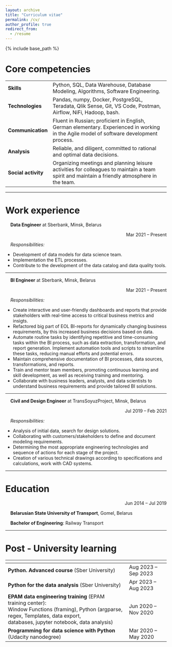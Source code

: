 ```yaml
---
layout: archive
title: "Curriculum vitae"
permalink: /cv/
author_profile: true
redirect_from:
  - /resume
---
```


{% include base_path %}




# Core competencies


|  |  |
| ------ | ------ |
| <b>Skills | Python, SQL, Data Warehouse, Database Modeling, Algorithms, Software Engineering.|
| <b>Technologies | Pandas, numpy, Docker, PostgreSQL, Teradata, Qlik Sense, Git, VS Code, Postman, Airflow, NiFi, Hadoop, bash.|
| <b>Communication | Fluent in Russian; proficient in English, German elementary. Experienced in working in the Agile model of software development process.|
| <b>Analysis | Reliable, and diligent, committed to rational and optimal data decisions. |
| <b>Social activity | Organizing meetings and planning leisure activities for colleagues to maintain a team spirit and maintain a friendly atmosphere in the team. |



---
# Work experience

&nbsp;&nbsp;&nbsp;&nbsp;**Data Engineer** at Sberbank, Minsk, Belarus 
<div style="text-align: right"> Mar 2021 &ndash; Present </div>

&nbsp;&nbsp;&nbsp;&nbsp;<em>Responsibilities:</em>
* Development of data models for data science team.
* Implementation the ETL processes.
* Contribute to the development of the data catalog and data quality tools.

---
&nbsp;&nbsp;&nbsp;&nbsp;**BI Engineer** at Sberbank, Minsk, Belarus 
<div style="text-align: right"> Mar 2021 &ndash; Present </div>

&nbsp;&nbsp;&nbsp;&nbsp;<em>Responsibilities:</em>
* Create interactive and user-friendly dashboards and reports that provide stakeholders with real-time access to critical business metrics and insigts.
* Refactored big part of EOL BI-reports for dynamically changing business requirements, by this increased business decisions based on data.
* Automate routine tasks by identifying repetitive and time-consuming tasks within the BI process, such as data extraction, transformation, and report generation. Implement automation tools and scripts to streamline these tasks, reducing manual efforts and potential errors.
* Maintain comprehensive documentation of BI processes, data sources, transformations, and reports.
* Train and mentor team members, promoting continuous learning and skill development, as well as receiving training and mentoring.
* Collaborate with business leaders, analysts, and data scientists to understand business requirements and provide tailored BI solutions.


---
&nbsp;&nbsp;&nbsp;&nbsp;**Civil and Design Engineer** at TransSoyuzProject, Minsk, Belarus
<div style="text-align: right"> Jul 2019 &ndash; Feb 2021 </div>

&nbsp;&nbsp;&nbsp;&nbsp;<em>Responsibilities:</em>
* Analysis of initial data, search for design solutions.
* Collaborating with customers/stakeholders to define and document modeling requirements.
* Determining the most appropriate engineering technologies and sequence of actions for each stage of the project.
* Creation of various technical drawings according to specifications and calculations, work with CAD systems.


---
# Education

<div style="text-align: right"> Jun 2014 &ndash; Jul 2019 </div>

&nbsp;&nbsp;&nbsp;&nbsp;**Belarusian State University of Transport**, Gomel, Belarus 

&nbsp;&nbsp;&nbsp;&nbsp;**Bachelor of Engineering**: Railway Transport


---
# Post - University learning

| <span> |  |
| ------ | ------ |
| <b>Python. Advanced course</b> (Sber University) | Aug 2023 &ndash; Sep 2023 |
| <b>Python for the data analysis</b> (Sber University) | Apr 2023 &ndash; Aug 2023 |
| <b>EPAM data engineering training</b> (EPAM training center): <br> Window Functions (framing), Python (argparse, regex, Templates, data export, <br>databases, jupyter notebook, data analysis) | Jun 2020 &ndash; Nov 2020 |
| <b>Programming for data science with Python</b> (Udacity nanodegree) | Mar 2020 &ndash; May 2020 |







